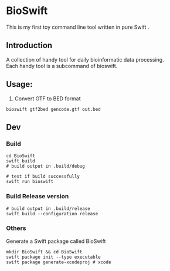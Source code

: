 # BioSwift
This is my first toy command line tool written in pure Swift .  

## Introduction
A collection of handy tool for daily bioinformatic data processing.  
Each handy tool is a subcommand of bioswift. 

## Usage:
1. Convert GTF to BED format
```shell
bioswift gtf2bed gencode.gtf out.bed
```

## Dev
### Build
```shell
cd BioSwift
swift build
# build output in .build/debug

# test if build successfully
swift run bioswift
```
### Build Release version
```shell
# build output in .build/release
swift build --configuration release
```


### Others
Generate a Swift package called BioSwift
```
mkdir BioSwift && cd BioSwift
swift package init --type executable
swift package generate-xcodeproj # xcode 
```
